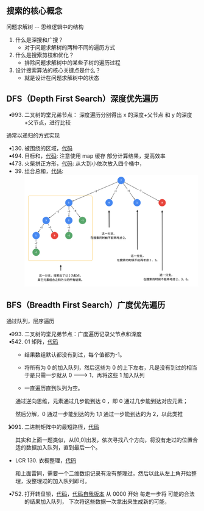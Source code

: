 ## 搜索的核心概念

问题求解树 -- 思维逻辑中的结构

1. 什么是深搜和广搜？
   - 对于问题求解树的两种不同的遍历方式
2. 什么是搜索剪枝和优化？
   - 排除问题求解树中的某些子树的遍历过程
3. 设计搜索算法的核心关键点是什么？
   - 就是设计在问题求解树中的状态

## DFS（Depth First Search）深度优先遍历

- 993. 二叉树的堂兄弟节点： 深度遍历分别得出 x 的深度+父节点 和 y 的深度+父节点，进行比较

通常以递归的方式实现

- 130. 被围绕的区域，[代码](./dfs/solve.js)
- 494. 目标和，[代码](./dfs/findTargetSumWays.js): 注意使用 map 缓存 部分计算结果，提高效率
- 473. 火柴拼正方形，[代码](./dfs/makesquare.js): 从大到小依次放入四个桶中，
- 39. 组合总和，[代码](./dfs/combinationSum.js): 
![images](./images/combinationSum.png)

## BFS（Breadth First Search）广度优先遍历

通过队列，层序遍历

- 993. 二叉树的堂兄弟节点：广度遍历记录父节点和深度

- 542. 01 矩阵，[代码](updateMatrix.js)

  - 结果数组默认都没有到过，每个值都为-1。

  - 将所有为 0 的加入队列，然后这些为 0 的上下左右，凡是没有到过的相当于是只需一步就从 0 ---> 1，再将这些 1 加入队列
  - 一直遍历直到队列为空。

  通过逆向思维，元素通过几步能到达 0 ，即 0 通过几步能到达对应元素；

  然后分解，0 通过一步能到达的为 1,1 通过一步能到达的为 2，以此类推

- 1091. 二进制矩阵中的最短路径，[代码](./shortestPathBinaryMatrix.js)

  其实和上面一题类似，从[0,0]出发，依次寻找八个方向，将没有走过的位置合适的数据加入队列，直到最后一个。

- LCR 130. 衣橱整理，[代码](./wardrobeFinishing.js)

  和上面雷同，需要一个二维数组记录有没有整理过，然后以此从左上角开始整理，没整理过的加入队列即可。

- 752. 打开转盘锁，[代码](./openLock.js)，[代码自我版本](./openLock_ugly.js)
       从 0000 开始 每走一步将 可能的合法的结果加入队列， 下次将这些数据一次拿出来生成新的可能，
